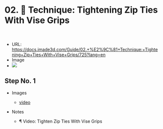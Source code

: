 # 02.  Technique: Tightening Zip Ties With Vise Grips</u><br><br>

   - URL: https://docs.imade3d.com/Guide/02.+%E2%9C%81+Technique:+Tightening+Zip+Ties+With+Vise+Grips/725?lang=en
   - Image
   - ![](https://d17kynu4zpq5hy.cloudfront.net/igi/imade3d/fK3GpeLuvVOIOcOR.medium)


  ## Step No. 1

   - Images
     - [video](https://dozuki-guide-objects.s3.amazonaws.com/igo/video/imade3d/iLv2gZNmkFaB5W1q_MP4_720.mp4)

   - Notes
     - ¶ Video: Tighten Zip Ties With Vise Grips

     <span></span>
